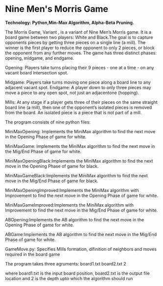# Nine Men's Morris Game
**Technology: Python,Min-Max Algorithm, Alpha-Beta Pruning.**

The Morris Game, Variant , is a variant of Nine Men’s Morris game. It is a board game between two players: White and Black.The goal is to capture opponents pieces by getting three pieces on a single line (a mill). The winner is the first player to reduce the opponent to only 2 pieces, or block the opponent from any further moves. The game has three distinct phases: opening, midgame, and endgame.

Opening: Players take turns placing their 9 pieces - one at a time - on any vacant board intersection spot.

Midgame: Players take turns moving one piece along a board line to any adjacent vacant spot. Endgame: A player down to only three pieces may move a piece to any open spot, not just an adjacentone (hopping).

Mills: At any stage if a player gets three of their pieces on the same straight board line (a mill), then one of the opponent’s isolated pieces is removed from the board. An isolated piece is a piece that is not part of a mill.

The program consists of nine python files:

MiniMaxOpening: Implements the MiniMax algorithm to find the next move in the Opening Phase of game for white. 

MiniMaxGame: Implements the MiniMax algorithm to find the next move in the Mig/End Phase of game for white.

MiniMaxOpeningBlack:Implements the MiniMax algorithm to find the next move in the Opening Phase of game for black. 

MiniMaxGameBlack:Implements the MiniMax algorithm to find the next move in the Mig/End Phase of game for black.

MiniMaxOpeningImproved:Implements the MiniMax algorithm with Improvement to find the next move in the Opening Phase of game for white. 

MiniMaxGameImproved:Implements the MiniMax algorithm with Improvement to find the next move in the Mig/End Phase of game for white. 

ABOpening:Implements the AB algorithm to find the next move in the Opening Phase of game for white.

ABGame:Implements the AB algorithm to find the next move in the Mig/End Phase of game for white.

GameMove.py: Specifies Mills formation, difinition of neighbors and moves required in the board game

The program takes three agruments: board1.txt board2.txt 2

where board1.txt is the input board position, board2.txt is the output file location and 2 is the depth upto which the algorithm should run


